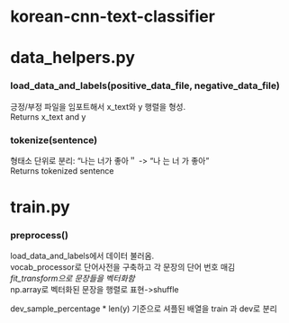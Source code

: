 # korean-cnn-text-classifier

data_helpers.py
=============

### load_data_and_labels(positive_data_file, negative_data_file)   

긍정/부정 파일을 임포트해서 x_text와 y 행렬을 형성.   
Returns x_text and y   

### tokenize(sentence)      

형태소 단위로 분리: “나는 너가 좋아＂ -> “나 는 너 가 좋아”   
Returns tokenized sentence


train.py
=============

### preprocess()

load_data_and_labels에서 데이터 불러옴.   
vocab_processor로 단어사전을 구축하고 각 문장의 단어 번호 매김   
*fit_transform으로 문장들을 벡터화함*   
np.array로 벡터화된 문장을 행렬로 표현->shuffle   

dev_sample_percentage * len(y) 기준으로 셔플된 배열을 train 과 dev로 분리
